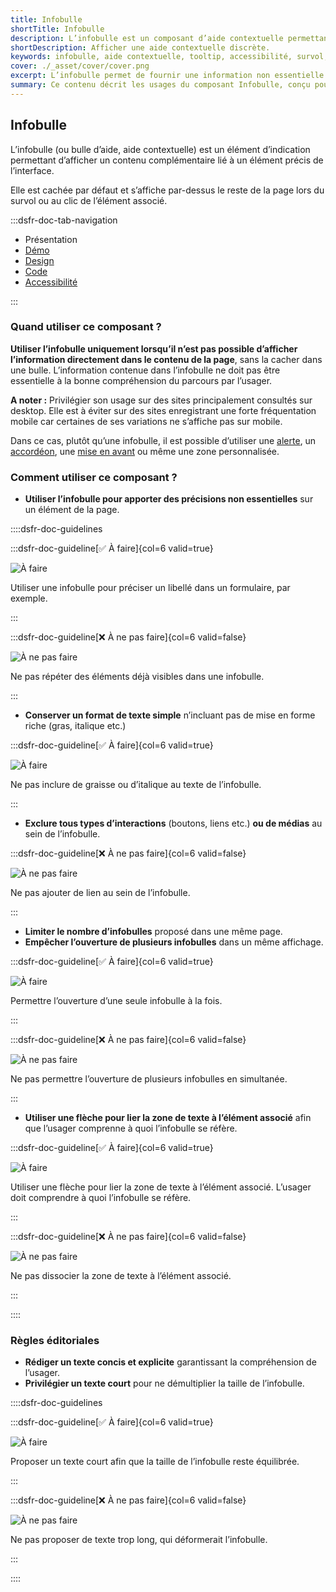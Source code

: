 ```yaml
---
title: Infobulle
shortTitle: Infobulle
description: L’infobulle est un composant d’aide contextuelle permettant d’afficher une information complémentaire lors du survol ou du clic sur un élément de l’interface.
shortDescription: Afficher une aide contextuelle discrète.
keywords: infobulle, aide contextuelle, tooltip, accessibilité, survol, interface, UX, design system, indication, contenu complémentaire
cover: ./_asset/cover/cover.png
excerpt: L’infobulle permet de fournir une information non essentielle de manière discrète et temporaire. Elle s’affiche au survol ou au clic et reste limitée en contenu.
summary: Ce contenu décrit les usages du composant Infobulle, conçu pour afficher une information complémentaire lorsqu’elle ne peut être intégrée directement dans la page. Il en précise les cas d’usage, les limites d’affichage sur mobile, et les bonnes pratiques d’écriture et de comportement. L’infobulle doit être concise, sans mise en forme ni interaction, et n’être utilisée que pour des précisions non essentielles. Ce guide s’adresse aux concepteurs d’interfaces souhaitant améliorer la compréhension utilisateur sans alourdir la structure de la page.
---
```

## Infobulle

L’infobulle (ou bulle d’aide, aide contextuelle) est un élément d’indication permettant d’afficher un contenu complémentaire lié à un élément précis de l’interface.

Elle est cachée par défaut et s’affiche par-dessus le reste de la page lors du survol ou au clic de l’élément associé.

:::dsfr-doc-tab-navigation

- Présentation
- [Démo](./demo/index.md)
- [Design](./design/index.md)
- [Code](./code/index.md)
- [Accessibilité](./accessibility/index.md)

:::

### Quand utiliser ce composant ?

**Utiliser l’infobulle uniquement lorsqu’il n’est pas possible d’afficher l’information directement dans le contenu de la page**, sans la cacher dans une bulle. L’information contenue dans l’infobulle ne doit pas être essentielle à la bonne compréhension du parcours par l’usager.

**A noter :** Privilégier son usage sur des sites principalement consultés sur desktop. Elle est à éviter sur des sites enregistrant une forte fréquentation mobile car certaines de ses variations ne s’affiche pas sur mobile.

Dans ce cas, plutôt qu’une infobulle, il est possible d’utiliser une [alerte](../../../alert/_part/doc/index.md), un [accordéon](../../../accordion/_part/doc/index.md), une [mise en avant](../../../callout/_part/doc/index.md) ou même une zone personnalisée.

### Comment utiliser ce composant ?

- **Utiliser l’infobulle pour apporter des précisions non essentielles** sur un élément de la page.

::::dsfr-doc-guidelines

:::dsfr-doc-guideline[✅ À faire]{col=6 valid=true}

![À faire](./_asset/use/do-1.png)

Utiliser une infobulle pour préciser un libellé dans un formulaire, par exemple.

:::

:::dsfr-doc-guideline[❌ À ne pas faire]{col=6 valid=false}

![À ne pas faire](./_asset/use/dont-1.png)

Ne pas répéter des éléments déjà visibles dans une infobulle.

:::

- **Conserver un format de texte simple** n’incluant pas de mise en forme riche (gras, italique etc.)

:::dsfr-doc-guideline[✅ À faire]{col=6 valid=true}

![À faire](./_asset/use/dont-2.png)

Ne pas inclure de graisse ou d’italique au texte de l’infobulle.

:::

- **Exclure tous types d’interactions** (boutons, liens etc.) **ou de médias** au sein de l’infobulle.

:::dsfr-doc-guideline[❌ À ne pas faire]{col=6 valid=false}

![À ne pas faire](./_asset/use/dont-3.png)

Ne pas ajouter de lien au sein de l’infobulle.

:::

- **Limiter le nombre d’infobulles** proposé dans une même page.
- **Empêcher l’ouverture de plusieurs infobulles** dans un même affichage.

:::dsfr-doc-guideline[✅ À faire]{col=6 valid=true}

![À faire](./_asset/use/do-2.png)

Permettre l’ouverture d’une seule infobulle à la fois.

:::

:::dsfr-doc-guideline[❌ À ne pas faire]{col=6 valid=false}

![À ne pas faire](./_asset/use/dont-4.png)

Ne pas permettre l’ouverture de plusieurs infobulles en simultanée.

:::

- **Utiliser une flèche pour lier la zone de texte à l’élément associé** afin que l’usager comprenne à quoi l’infobulle se réfère.

:::dsfr-doc-guideline[✅ À faire]{col=6 valid=true}

![À faire](./_asset/use/do-3.png)

Utiliser une flèche pour lier la zone de texte à l’élément associé. L’usager doit comprendre à quoi l’infobulle se réfère.

:::

:::dsfr-doc-guideline[❌ À ne pas faire]{col=6 valid=false}

![À ne pas faire](./_asset/use/dont-5.png)

Ne pas dissocier la zone de texte à l’élément associé.

:::

::::

### Règles éditoriales

- **Rédiger un texte concis et explicite** garantissant la compréhension de l’usager.
- **Privilégier un texte court** pour ne démultiplier la taille de l’infobulle.

::::dsfr-doc-guidelines

:::dsfr-doc-guideline[✅ À faire]{col=6 valid=true}

![À faire](./_asset/edit/do-1.png)

Proposer un texte court afin que la taille de l’infobulle reste équilibrée.

:::

:::dsfr-doc-guideline[❌ À ne pas faire]{col=6 valid=false}

![À ne pas faire](./_asset/edit/dont-1.png)

Ne pas proposer de texte trop long, qui déformerait l’infobulle.

:::

::::